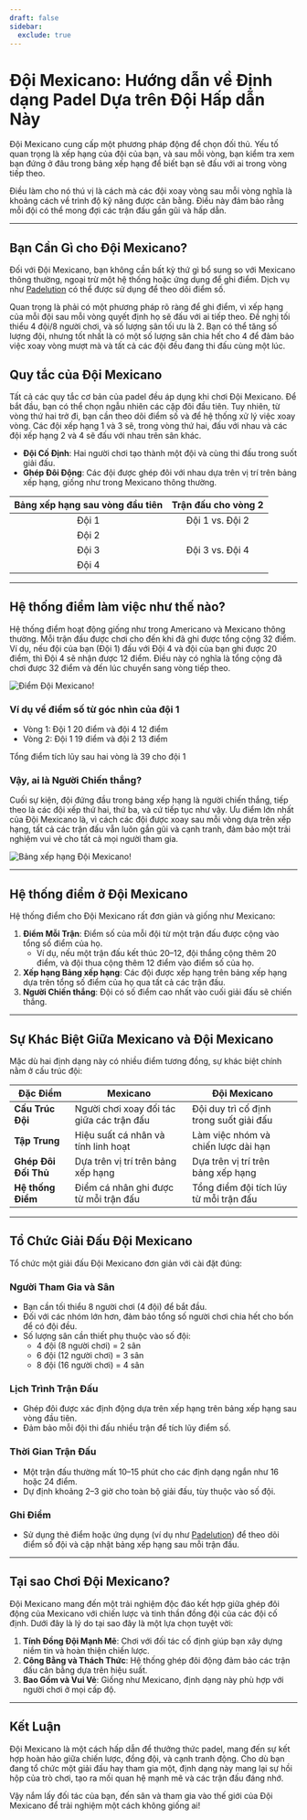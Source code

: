```yaml
---
draft: false
sidebar:
  exclude: true
---
```

# Đội Mexicano: Hướng dẫn về Định dạng Padel Dựa trên Đội Hấp dẫn Này

Đội Mexicano cung cấp một phương pháp động để chọn đối thủ. Yếu tố quan trọng là xếp hạng của đội của bạn, và sau mỗi vòng, bạn kiểm tra xem bạn đứng ở đâu trong bảng xếp hạng để biết bạn sẽ đấu với ai trong vòng tiếp theo.

Điều làm cho nó thú vị là cách mà các đội xoay vòng sau mỗi vòng nghĩa là khoảng cách về trình độ kỹ năng được cân bằng. Điều này đảm bảo rằng mỗi đội có thể mong đợi các trận đấu gần gũi và hấp dẫn.

---

## Bạn Cần Gì cho Đội Mexicano?

Đối với Đội Mexicano, bạn không cần bất kỳ thứ gì bổ sung so với Mexicano thông thường, ngoại trừ một hệ thống hoặc ứng dụng để ghi điểm. Dịch vụ như [Padelution](https://www.padelution.com/americano) có thể được sử dụng để theo dõi điểm số.

Quan trọng là phải có một phương pháp rõ ràng để ghi điểm, vì xếp hạng của mỗi đội sau mỗi vòng quyết định họ sẽ đấu với ai tiếp theo. Đề nghị tối thiểu 4 đội/8 người chơi, và số lượng sân tối ưu là 2. Bạn có thể tăng số lượng đội, nhưng tốt nhất là có một số lượng sân chia hết cho 4 để đảm bảo việc xoay vòng mượt mà và tất cả các đội đều đang thi đấu cùng một lúc.

## Quy tắc của Đội Mexicano

Tất cả các quy tắc cơ bản của padel đều áp dụng khi chơi Đội Mexicano. Để bắt đầu, bạn có thể chọn ngẫu nhiên các cặp đôi đầu tiên. Tuy nhiên, từ vòng thứ hai trở đi, bạn cần theo dõi điểm số và để hệ thống xử lý việc xoay vòng. Các đội xếp hạng 1 và 3 sẽ, trong vòng thứ hai, đấu với nhau và các đội xếp hạng 2 và 4 sẽ đấu với nhau trên sân khác.

- **Đội Cố Định**: Hai người chơi tạo thành một đội và cùng thi đấu trong suốt giải đấu.
- **Ghép Đôi Động**: Các đội được ghép đôi với nhau dựa trên vị trí trên bảng xếp hạng, giống như trong Mexicano thông thường.

| Bảng xếp hạng sau vòng đầu tiên | Trận đấu cho vòng 2 |
|:---------------------------:|:---------------------:|
|            Đội 1           |   Đội 1 vs. Đội 2   |
|            Đội 2           |                       |
|            Đội 3           |   Đội 3 vs. Đội 4   |
|            Đội 4           |                       |

---

## Hệ thống điểm làm việc như thế nào?

Hệ thống điểm hoạt động giống như trong Americano và Mexicano thông thường. Mỗi trận đấu được chơi cho đến khi đã ghi được tổng cộng 32 điểm. Ví dụ, nếu đội của bạn (Đội 1) đấu với Đội 4 và đội của bạn ghi được 20 điểm, thì Đội 4 sẽ nhận được 12 điểm. Điều này có nghĩa là tổng cộng đã chơi được 32 điểm và đến lúc chuyển sang vòng tiếp theo.

![Điểm Đội Mexicano!](/vi/images/team-mexicano-scores.png "Điểm Đội Mexicano!")

### Ví dụ về điểm số từ góc nhìn của đội 1
- Vòng 1: Đội 1 20 điểm và đội 4 12 điểm
- Vòng 2: Đội 1 19 điểm và đội 2 13 điểm

Tổng điểm tích lũy sau hai vòng là 39 cho đội 1

### Vậy, ai là Người Chiến thắng?
Cuối sự kiện, đội đứng đầu trong bảng xếp hạng là người chiến thắng, tiếp theo là các đội xếp thứ hai, thứ ba, và cứ tiếp tục như vậy. Ưu điểm lớn nhất của Đội Mexicano là, vì cách các đội được xoay sau mỗi vòng dựa trên xếp hạng, tất cả các trận đấu vẫn luôn gần gũi và cạnh tranh, đảm bảo một trải nghiệm vui vẻ cho tất cả mọi người tham gia.

![Bảng xếp hạng Đội Mexicano!](/vi/images/team-mexicano-standing.png "Bảng xếp hạng Đội Mexicano")

---

## Hệ thống điểm ở Đội Mexicano

Hệ thống điểm cho Đội Mexicano rất đơn giản và giống như Mexicano:

1. **Điểm Mỗi Trận**: Điểm số của mỗi đội từ một trận đấu được cộng vào tổng số điểm của họ.
   - Ví dụ, nếu một trận đấu kết thúc 20–12, đội thắng cộng thêm 20 điểm, và đội thua cộng thêm 12 điểm vào điểm số của họ.
2. **Xếp hạng Bảng xếp hạng**: Các đội được xếp hạng trên bảng xếp hạng dựa trên tổng số điểm của họ qua tất cả các trận đấu.
3. **Người Chiến thắng**: Đội có số điểm cao nhất vào cuối giải đấu sẽ chiến thắng.

---

## Sự Khác Biệt Giữa Mexicano và Đội Mexicano

Mặc dù hai định dạng này có nhiều điểm tương đồng, sự khác biệt chính nằm ở cấu trúc đội:

| **Đặc Điểm**            | **Mexicano**                                     | **Đội Mexicano**                                  |
|-------------------------|-------------------------------------------------|---------------------------------------------------|
| **Cấu Trúc Đội**      | Người chơi xoay đối tác giữa các trận đấu         | Đội duy trì cố định trong suốt giải đấu      |
| **Tập Trung**               | Hiệu suất cá nhân và tính linh hoạt         | Làm việc nhóm và chiến lược dài hạn                   |
| **Ghép Đôi Đối Thủ**    | Dựa trên vị trí trên bảng xếp hạng                  | Dựa trên vị trí trên bảng xếp hạng                    |
| **Hệ thống Điểm**             | Điểm cá nhân ghi được từ mỗi trận đấu        | Tổng điểm đội tích lũy từ mỗi trận đấu     |

---

## Tổ Chức Giải Đấu Đội Mexicano

Tổ chức một giải đấu Đội Mexicano đơn giản với cài đặt đúng:

### Người Tham Gia và Sân
- Bạn cần tối thiểu 8 người chơi (4 đội) để bắt đầu.
- Đối với các nhóm lớn hơn, đảm bảo tổng số người chơi chia hết cho bốn để có đội đều.
- Số lượng sân cần thiết phụ thuộc vào số đội:
  - 4 đội (8 người chơi) = 2 sân
  - 6 đội (12 người chơi) = 3 sân
  - 8 đội (16 người chơi) = 4 sân

### Lịch Trình Trận Đấu
- Ghép đôi được xác định động dựa trên xếp hạng trên bảng xếp hạng sau vòng đầu tiên.
- Đảm bảo mỗi đội thi đấu nhiều trận để tích lũy điểm số.

### Thời Gian Trận Đấu
- Một trận đấu thường mất 10–15 phút cho các định dạng ngắn như 16 hoặc 24 điểm.
- Dự định khoảng 2–3 giờ cho toàn bộ giải đấu, tùy thuộc vào số đội.

### Ghi Điểm
- Sử dụng thẻ điểm hoặc ứng dụng (ví dụ như [Padelution](https://www.padelution.com/americano)) để theo dõi điểm số đội và cập nhật bảng xếp hạng sau mỗi trận đấu.

---

## Tại sao Chơi Đội Mexicano?

Đội Mexicano mang đến một trải nghiệm độc đáo kết hợp giữa ghép đôi động của Mexicano với chiến lược và tinh thần đồng đội của các đội cố định. Dưới đây là lý do tại sao đây là một lựa chọn tuyệt vời:

1. **Tính Đồng Đội Mạnh Mẽ**: Chơi với đối tác cố định giúp bạn xây dựng niềm tin và hoàn thiện chiến lược.
2. **Công Bằng và Thách Thức**: Hệ thống ghép đôi động đảm bảo các trận đấu cân bằng dựa trên hiệu suất.
3. **Bao Gồm và Vui Vẻ**: Giống như Mexicano, định dạng này phù hợp với người chơi ở mọi cấp độ.

---

## Kết Luận

Đội Mexicano là một cách hấp dẫn để thưởng thức padel, mang đến sự kết hợp hoàn hảo giữa chiến lược, đồng đội, và cạnh tranh động. Cho dù bạn đang tổ chức một giải đấu hay tham gia một, định dạng này mang lại sự hồi hộp của trò chơi, tạo ra mối quan hệ mạnh mẽ và các trận đấu đáng nhớ.

Vậy nắm lấy đối tác của bạn, đến sân và tham gia vào thế giới của Đội Mexicano để trải nghiệm một cách không giống ai!